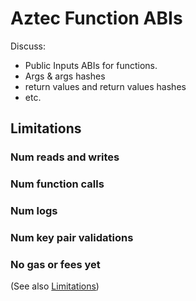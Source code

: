 # Aztec Function ABIs

Discuss:
- Public Inputs ABIs for functions.
- Args & args hashes
- return values and return values hashes
- etc.


## Limitations

### Num reads and writes

### Num function calls

### Num logs

### Num key pair validations

### No gas or fees yet

(See also [Limitations](../limitations/main.md))